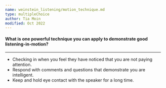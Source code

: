 ```yaml
---
name: weinstein_listening/motion_technique.md
type: multipleChoice
author: Tia Moin
modified: Oct 2022
---
```


#### What is one powerful technique you can apply to demonstrate good listening-in-motion?

---

- Checking in when you feel they have noticed that you are not paying attention.
- Respond with comments and questions that demonstrate you are intelligent.
- Keep and hold eye contact with the speaker for a long time.
